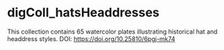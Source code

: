 # digColl_hatsHeaddresses
This collection contains 65 watercolor plates illustrating historical hat and headdress styles. DOI: https://doi.org/10.25810/6pgj-mk74
